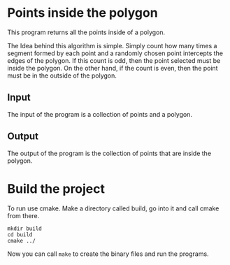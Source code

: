 # Points inside the polygon 

This program returns all the points inside of a polygon. 

The Idea behind this algorithm is simple. Simply count how many times a segment formed by each point and a randomly chosen point intercepts the edges of the polygon. If this count is odd, then the point selected must be inside the polygon. On the other hand, if the count is even, then the point must be in the outside of the polygon.

## Input

The input of the program is a collection of points and a polygon. 

## Output

The output of the program is the collection of points that are inside the polygon. 

# Build the project

To run use cmake. Make a directory called build, go into it and call cmake from there. 
```
mkdir build
cd build
cmake ../
```
Now you can call ``make`` to create the binary files and run the programs. 